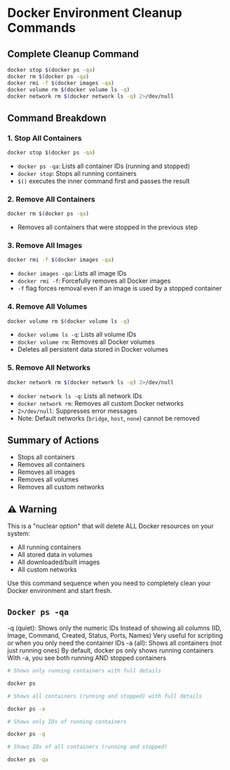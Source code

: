# Docker Environment Cleanup Commands

## Complete Cleanup Command

```bash
docker stop $(docker ps -qa)
docker rm $(docker ps -qa)
docker rmi -f $(docker images -qa)
docker volume rm $(docker volume ls -q)
docker network rm $(docker network ls -q) 2>/dev/null
```

## Command Breakdown

### 1. Stop All Containers

```bash
docker stop $(docker ps -qa)
```

- `docker ps -qa`: Lists all container IDs (running and stopped)
- `docker stop`: Stops all running containers
- `$()` executes the inner command first and passes the result

### 2. Remove All Containers

```bash
docker rm $(docker ps -qa)
```

- Removes all containers that were stopped in the previous step

### 3. Remove All Images

```bash
docker rmi -f $(docker images -qa)
```

- `docker images -qa`: Lists all image IDs
- `docker rmi -f`: Forcefully removes all Docker images
- `-f` flag forces removal even if an image is used by a stopped container

### 4. Remove All Volumes

```bash
docker volume rm $(docker volume ls -q)
```

- `docker volume ls -q`: Lists all volume IDs
- `docker volume rm`: Removes all Docker volumes
- Deletes all persistent data stored in Docker volumes

### 5. Remove All Networks

```bash
docker network rm $(docker network ls -q) 2>/dev/null
```

- `docker network ls -q`: Lists all network IDs
- `docker network rm`: Removes all custom Docker networks
- `2>/dev/null`: Suppresses error messages
- Note: Default networks (`bridge`, `host`, `none`) cannot be removed

## Summary of Actions

- Stops all containers
- Removes all containers
- Removes all images
- Removes all volumes
- Removes all custom networks

## ⚠️ Warning

This is a "nuclear option" that will delete ALL Docker resources on your system:

- All running containers
- All stored data in volumes
- All downloaded/built images
- All custom networks

Use this command sequence when you need to completely clean your Docker environment and start fresh.

## `Docker ps -qa`

-q (quiet):
Shows only the numeric IDs
Instead of showing all columns (ID, Image, Command, Created, Status, Ports, Names)
Very useful for scripting or when you only need the container IDs
-a (all):
Shows all containers (not just running ones)
By default, docker ps only shows running containers
With -a, you see both running AND stopped containers

```bash
# Shows only running containers with full details

docker ps

# Shows all containers (running and stopped) with full details

docker ps -a

# Shows only IDs of running containers

docker ps -q

# Shows IDs of all containers (running and stopped)

docker ps -qa
```
